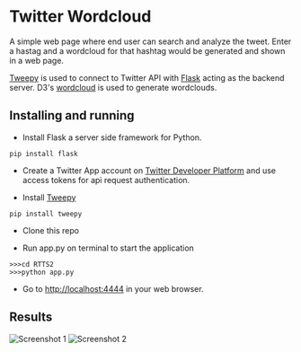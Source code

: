 # Twitter Wordcloud

A simple web page where end user can search and analyze the tweet. Enter a hastag and a wordcloud for that hashtag would be generated and shown in a web page.

[Tweepy](http://docs.tweepy.org/en/v3.5.0/getting_started.html#introduction) is used to connect to Twitter API with [Flask](http://flask.pocoo.org/) acting as the backend server.
D3's [wordcloud](https://bl.ocks.org/jyucsiro/767539a876836e920e38bc80d2031ba7) is used to generate wordclouds.

## Installing and running
* Install Flask a server side framework for Python.
```
pip install flask
```

* Create a Twitter App account  on [Twitter Developer Platform](https://developer.twitter.com/) and use access tokens for api request authentication.

* Install [Tweepy](http://docs.tweepy.org/en/v3.5.0/getting_started.html#introduction)
```
pip install tweepy
```

* Clone this repo


* Run app.py on terminal to start the application
```
>>>cd RTTS2
>>>python app.py
```

* Go to [http://localhost:4444](http://localhost:4444) in your web browser.

## Results 
![Screenshot 1](https://github.com/Sonam2211/projectnew/blob/master/screenshots/1.jpg)
![Screenshot 2](https://github.com/Sonam2211/projectnew/blob/master/screenshots/2.jpg)

